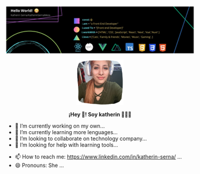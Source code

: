 
![](https://github.com/KatherinSernaMeza/KatherinSernaMeza/blob/main/portada-katherin.jpg)

<p align="center" width="100%">
    <img width="25%" src="img-profile-katherin1.png">
</p>
<p align="center" width="100%">
 <b>
 ¡Hey 👋! Soy katherin 👨🏻‍💻
  </b>
 </p>

<!-- **KatherinSernaMeza/KatherinSernaMeza** is a ✨ _special_ ✨ repository because its `README.md` (this file) appears on your GitHub profile. -->
<!-- Here are some ideas to get you started: -->

- 🔭 I’m currently working on my own...
- 🌱 I’m currently learning more lenguages...
- 👯 I’m looking to collaborate on technology company...
- 🤔 I’m looking for help with learning tools...
<!-- 💬 Ask me about ... -->
- 📫 How to reach me: https://www.linkedin.com/in/katherin-serna/ ...
- 😄 Pronouns: She ...
<!-- ⚡ Fun fact: ... -->

